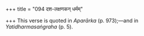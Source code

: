 +++
title = "094 दश-लक्षणकन् धर्मम्"

+++
This verse is quoted in *Aparārka* (p. 973);—and in *Yatidharmasaṅgraha*
(p. 5).
